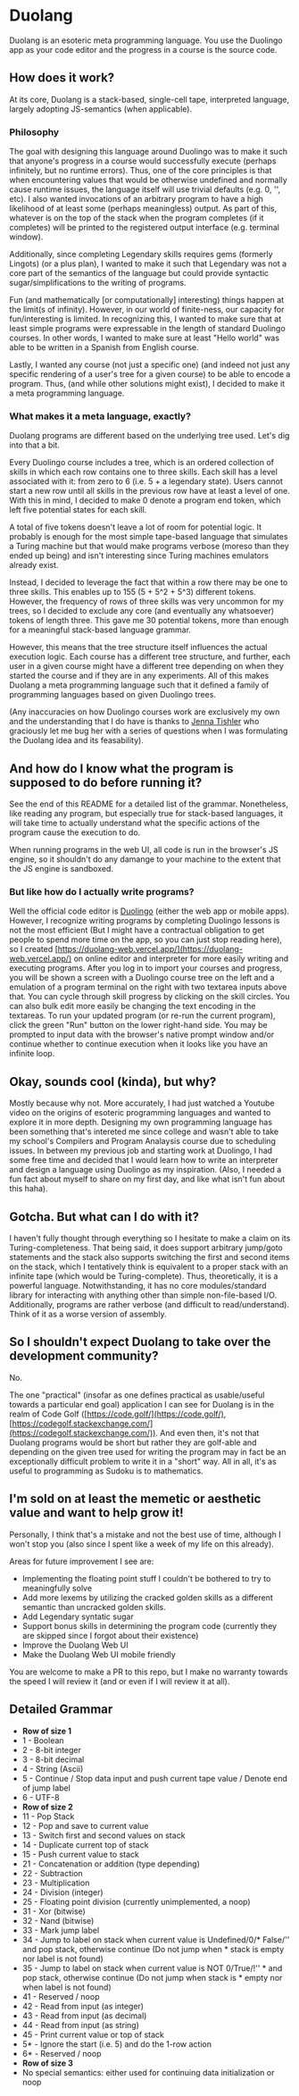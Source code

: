 # Duolang

Duolang is an esoteric meta programming language. You use the Duolingo app as your code editor and the progress in a course is the source code.

## How does it work?

At its core, Duolang is a stack-based, single-cell tape, interpreted language, largely adopting JS-semantics (when applicable).

### Philosophy

The goal with designing this language around Duolingo was to make it such that anyone's progress in a course would successfully execute (perhaps infinitely, but no runtime errors). Thus, one of the core principles is that when encountering values that would be otherwise undefined and normally cause runtime issues, the language itself will use trivial defaults (e.g. 0, '', etc). I also wanted invocations of an arbitrary program to have a high likelihood of at least some (perhaps meaningless) output. As part of this, whatever is on the top of the stack when the program completes (if it completes) will be printed to the registered output interface (e.g. terminal window).

Additionally, since completing Legendary skills requires gems (formerly Lingots) (or a plus plan), I wanted to make it such that Legendary was not a core part of the semantics of the language but could provide syntactic sugar/simplifications to the writing of programs.

Fun (and mathematically [or computationally] interesting) things happen at the limit(s of infinity). However, in our world of finite-ness, our capacity for fun/interesting is limited. In recognizing this, I wanted to make sure that at least simple programs were expressable in the length of standard Duolingo courses. In other words, I wanted to make sure at least "Hello world" was able to be written in a Spanish from English course.

Lastly, I wanted any course (not just a specific one) (and indeed not just any specific rendering of a user's tree for a given course) to be able to encode a program. Thus, (and while other solutions might exist), I decided to make it a meta programming language.

### What makes it a meta language, exactly?

Duolang programs are different based on the underlying tree used. Let's dig into that a bit.

Every Duolingo course includes a tree, which is an ordered collection of skills in which each row contains one to three skills. Each skill has a level associated with it: from zero to 6 (i.e. 5 + a legendary state). Users cannot start a new row until all skills in the previous row have at least a level of one. With this in mind, I decided to make 0 denote a program end token, which left five potential states for each skill. 

A total of five tokens doesn't leave a lot of room for potential logic. It probably is enough for the most simple tape-based language that simulates a Turing machine but that would make programs verbose (moreso than they ended up being) and isn't interesting since Turing machines emulators already exist.

Instead, I decided to leverage the fact that within a row there may be one to three skills. This enables up to 155 (5 + 5^2 + 5^3) different tokens. However, the frequency of rows of three skills was very uncommon for my trees, so I decided to exclude any core (and eventually any whatsoever) tokens of length three. This gave me 30 potential tokens, more than enough for a meaningful stack-based language grammar.

However, this means that the tree structure itself influences the actual execution logic. Each course has a different tree structure, and further, each user in a given course might have a different tree depending on when they started the course and if they are in any experiments. All of this makes Duolang a meta programming language such that it defined a family of programming languages based on given Duolingo trees.

(Any inaccuracies on how Duolingo courses work are exclusively my own and the understanding that I do have is thanks to [Jenna Tishler](https://github.com/jtishler) who graciously let me bug her with a series of questions when I was formulating the Duolang idea and its feasability).

## And how do I know what the program is supposed to do before running it?

See the end of this README for a detailed list of the grammar. Nonetheless, like reading any program, but especially true for stack-based languages, it will take time to actually understand what the specific actions of the program cause the execution to do.

When running programs in the web UI, all code is run in the browser's JS engine, so it shouldn't do any damange to your machine to the extent that the JS engine is sandboxed.

### But like how do I actually write programs?

Well the official code editor is [Duolingo](https://www.duolingo.com/) (either the web app or mobile apps). However, I recognize writing programs by completing Duolingo lessons is not the most efficient (But I might have a contractual obligation to get people to spend more time on the app, so you can just stop reading here), so I created [https://duolang-web.vercel.app/](https://duolang-web.vercel.app/) on online editor and interpreter for more easily writing and executing programs. After you log in to import your courses and progress, you will be shown a screen with a Duolingo course tree on the left and a emulation of a program terminal on the right with two textarea inputs above that. You can cycle through skill progress by clicking on the skill circles. You can also bulk edit more easily be changing the text encoding in the textareas. To run your updated program (or re-run the current program), click the green "Run" button on the lower right-hand side. You may be prompted to input data with the browser's native prompt window and/or continue whether to continue execution when it looks like you have an infinite loop.

## Okay, sounds cool (kinda), but why?

Mostly because why not. More accurately, I had just watched a Youtube video on the origins of esoteric programming languages and wanted to explore it in more depth. Designing my own programming language has been something that's intereted me since college and wasn't able to take my school's Compilers and Program Analaysis course due to scheduling issues. In between my previous job and starting work at Duolingo, I had some free time and decided that I would learn how to write an interpreter and design a language using Duolingo as my inspiration. (Also, I needed a fun fact about myself to share on my first day, and like what isn't fun about this haha).

## Gotcha. But what can I do with it?

I haven't fully thought through everything so I hesitate to make a claim on its Turing-completeness. That being said, it does support arbitrary jump/goto statements and the stack also supports switching the first and second items on the stack, which I tentatively think is equivalent to a proper stack with an infinite tape (which would be Turing-complete). Thus, theoretically, it is a powerful language. Notwithstanding, it has no core modules/standard library for interacting with anything other than simple non-file-based I/O. Additionally, programs are rather verbose (and difficult to read/understand). Think of it as a worse version of assembly.

## So I shouldn't expect Duolang to take over the development community?

No.

The one "practical" (insofar as one defines practical as usable/useful towards a particular end goal) application I can see for Duolang is in the realm of Code Golf ([https://code.golf/](https://code.golf/), [https://codegolf.stackexchange.com/](https://codegolf.stackexchange.com/)). And even then, it's not that Duolang programs would be short but rather they are golf-able and depending on the given tree used for writing the program may in fact be an exceptionally difficult problem to write it in a "short" way. All in all, it's as useful to programming as Sudoku is to mathematics.

## I'm sold on at least the memetic or aesthetic value and want to help grow it!

Personally, I think that's a mistake and not the best use of time, although I won't stop you (also since I spent like a week of my life on this already).

Areas for future improvement I see are:
* Implementing the floating point stuff I couldn't be bothered to try to meaningfully solve
* Add more lexems by utilizing the cracked golden skills as a different semantic than uncracked golden skills.
* Add Legendary syntatic sugar
* Support bonus skills in determining the program code (currently they are skipped since I forgot about their existence)
* Improve the Duolang Web UI
* Make the Duolang Web UI mobile friendly

You are welcome to make a PR to this repo, but I make no warranty towards the speed I will review it (and or even if I will review it at all).

## Detailed Grammar

* **Row of size 1**
* 1 - Boolean
* 2 - 8-bit integer
* 3 - 8-bit decimal
* 4 - String (Ascii)
* 5 - Continue / Stop data input and push current tape value / Denote end of jump label
* 6 - UTF-8
* **Row of size 2**
* 11 - Pop Stack
* 12 - Pop and save to current value
* 13 - Switch first and second values on stack
* 14 - Duplicate current top of stack
* 15 - Push current value to stack
* 21 - Concatenation or addition (type depending)
* 22 - Subtraction
* 23 - Multiplication
* 24 - Division (integer)
* 25 - Floating point division (currently unimplemented, a noop)
* 31 - Xor (bitwise)
* 32 - Nand (bitwise)
* 33 - Mark jump label
* 34 - Jump to label on stack when current value is Undefined/0/* False/'' and pop stack, otherwise continue (Do not jump when * stack is empty nor label is not found)
* 35 - Jump to label on stack when current value is NOT 0/True/!'' * and pop stack, otherwise continue (Do not jump when stack is * empty nor when label is not found)
* 41 - Reserved / noop
* 42 - Read from input (as integer)
* 43 - Read from input (as decimal)
* 44 - Read from input (as string)
* 45 - Print current value or top of stack
* 5* - Ignore the start (i.e. 5) and do the 1-row action
* 6* - Reserved / noop
* **Row of size 3**
* No special semantics: either used for continuing data initialization or noop
